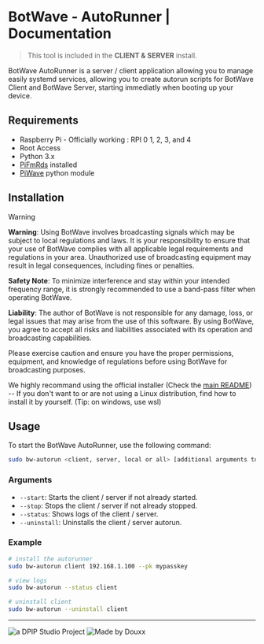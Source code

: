 # BotWave - AutoRunner | Documentation

> This tool is included in the **CLIENT & SERVER** install.

BotWave AutoRunner is a server / client application allowing you to manage easily systemd services, allowing you to create autorun scripts for BotWave Client and BotWave Server, starting immediatly when booting up your device.

## Requirements
* Raspberry Pi - Officially working : RPI 0 1, 2, 3, and 4
* Root Access
* Python 3.x
* [PiFmRds](https://github.com/ChristopheJacquet/PiFmRds) installed
* [PiWave](https://github.com/dpipstudio/piwave) python module

## Installation

> [!WARNING]
> **Warning**: Using BotWave involves broadcasting signals which may be subject to local regulations and laws. It is your responsibility to ensure that your use of BotWave complies with all applicable legal requirements and regulations in your area. Unauthorized use of broadcasting equipment may result in legal consequences, including fines or penalties.
>
> **Safety Note**: To minimize interference and stay within your intended frequency range, it is strongly recommended to use a band-pass filter when operating BotWave.
>
> **Liability**: The author of BotWave is not responsible for any damage, loss, or legal issues that may arise from the use of this software. By using BotWave, you agree to accept all risks and liabilities associated with its operation and broadcasting capabilities.
>
> Please exercise caution and ensure you have the proper permissions, equipment, and knowledge of regulations before using BotWave for broadcasting purposes.


We highly recommand using the official installer (Check the [main README](/README.md)) -- If you don't want to or are not using a Linux distribution, find how to install it by yourself. (Tip: on windows, use wsl)

## Usage
To start the BotWave AutoRunner, use the following command:

```bash
sudo bw-autorun <client, server, local or all> [additional arguments to add to command line]
```

### Arguments
* `--start`: Starts the client / server if not already started.
* `--stop`: Stops the client / server if not already stopped.
* `--status`: Shows logs of the client / server.
* `--uninstall`: Uninstalls the client / server autorun.

### Example
```bash
# install the autorunner
sudo bw-autorun client 192.168.1.100 --pk mypasskey

# view logs
sudo bw-autorun --status client

# uninstall client
sudo bw-autorun --uninstall client

```

---

![a DPIP Studio Project](https://madeby.dpip.lol)
![Made by Douxx](https://madeby.douxx.tech)

